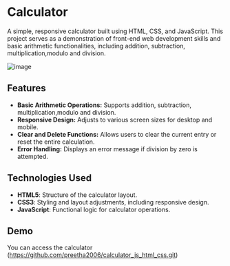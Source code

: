 # Calculator

A simple, responsive calculator built using HTML, CSS, and JavaScript. This project serves as a demonstration of front-end web development skills and basic arithmetic functionalities, including addition, subtraction, multiplication,modulo and division.

![image](https://github.com/user-attachments/assets/4e3d0bf1-3a4c-4ce0-9b04-1727c3da4964)


## Features

- **Basic Arithmetic Operations:** Supports addition, subtraction, multiplication,modulo and division.
- **Responsive Design:** Adjusts to various screen sizes for desktop and mobile.
- **Clear and Delete Functions:** Allows users to clear the current entry or reset the entire calculation.
- **Error Handling:** Displays an error message if division by zero is attempted.

## Technologies Used

- **HTML5**: Structure of the calculator layout.
- **CSS3**: Styling and layout adjustments, including responsive design.
- **JavaScript**: Functional logic for calculator operations.

## Demo

You can access the calculator (https://github.com/preetha2006/calculator_js_html_css.git)<!-- Add a link to a live demo if you have one, like GitHub Pages -->

